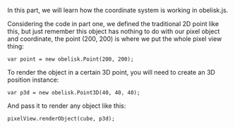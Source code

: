 In this part, we will learn how the coordinate system is working in obelisk.js.

Considering the code in part one, we defined the traditional 2D point like this, but just remember this object has nothing to do with our pixel object and coordinate, the point (200, 200) is where we put the whole pixel view thing:
```
var point = new obelisk.Point(200, 200);
```

To render the object in a certain 3D point, you will need to create an 3D position instance:
```
var p3d = new obelisk.Point3D(40, 40, 40);
```

And pass it to render any object like this:
```
pixelView.renderObject(cube, p3d);
```
